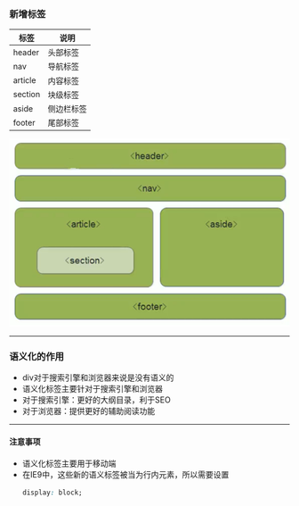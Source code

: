 ### 新增标签

| 标签    | 说明       |
| ------- | ---------- |
| header  | 头部标签   |
| nav     | 导航标签   |
| article | 内容标签   |
| section | 块级标签   |
| aside   | 侧边栏标签 |
| footer  | 尾部标签   |

![](./images/dom_label.png)

-------------------------------------

### 语义化的作用

* div对于搜索引擎和浏览器来说是没有语义的
* 语义化标签主要针对于搜索引擎和浏览器
* 对于搜索引擎：更好的大纲目录，利于SEO
* 对于浏览器：提供更好的辅助阅读功能

----------------------------------------

#### 注意事项

* 语义化标签主要用于移动端
* 在IE9中，这些新的语义标签被当为行内元素，所以需要设置
    ```css
    display: block;
    ```